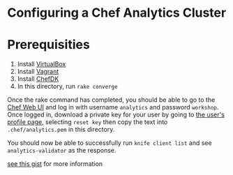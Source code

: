 Configuring a Chef Analytics Cluster
====================================

Prerequisities
==============

1. Install [VirtualBox](https://www.virtualbox.org/)
2. Install [Vagrant](https://www.vagrantup.com/)
3. Install [ChefDK](https://downloads.chef.io/chef-dk/)
4. In this directory, run `rake converge`

Once the rake command has completed, you should be able to go to the
[Chef Web UI](https://192.168.56.100) and log in with username `analytics` and password `workshop`. 
Once logged in, download a private key for your user by going to [the user's profile page](https://192.168.56.100/organizations/analytics/users/analytics), selecting `reset key` then copy the text into `.chef/analytics.pem` in this directory.

You should now be able to successfully run `knife client list` and see
`analytics-validator` as the response.


[see this gist](https://gist.github.com/thommay/2081c87efe0c8d09d4f9) for more information
